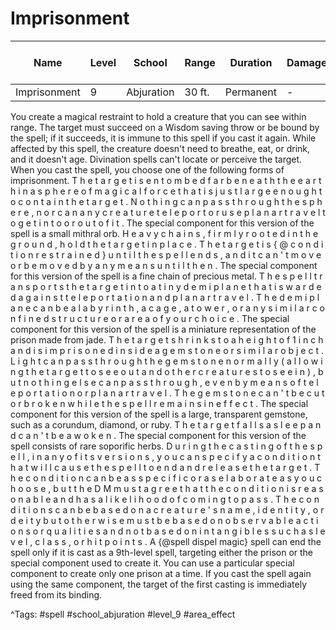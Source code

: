 # Imprisonment

| Name | Level | School | Range | Duration | Damage | Save DC & Type |
|------|-------|--------|-------|----------|--------|----------------|
| Imprisonment | 9 | Abjuration | 30 ft. | Permanent | - | - |

You create a magical restraint to hold a creature that you can see within range. The target must succeed on a Wisdom saving throw or be bound by the spell; if it succeeds, it is immune to this spell if you cast it again. While affected by this spell, the creature doesn't need to breathe, eat, or drink, and it doesn't age. Divination spells can't locate or perceive the target. When you cast the spell, you choose one of the following forms of imprisonment. T h e   t a r g e t   i s   e n t o m b e d   f a r   b e n e a t h   t h e   e a r t h   i n   a   s p h e r e   o f   m a g i c a l   f o r c e   t h a t   i s   j u s t   l a r g e   e n o u g h   t o   c o n t a i n   t h e   t a r g e t .   N o t h i n g   c a n   p a s s   t h r o u g h   t h e   s p h e r e ,   n o r   c a n   a n y   c r e a t u r e   t e l e p o r t   o r   u s e   p l a n a r   t r a v e l   t o   g e t   i n t o   o r   o u t   o f   i t . The special component for this version of the spell is a small mithral orb. H e a v y   c h a i n s ,   f i r m l y   r o o t e d   i n   t h e   g r o u n d ,   h o l d   t h e   t a r g e t   i n   p l a c e .   T h e   t a r g e t   i s   { @ c o n d i t i o n   r e s t r a i n e d }   u n t i l   t h e   s p e l l   e n d s ,   a n d   i t   c a n ' t   m o v e   o r   b e   m o v e d   b y   a n y   m e a n s   u n t i l   t h e n . The special component for this version of the spell is a fine chain of precious metal. T h e   s p e l l   t r a n s p o r t s   t h e   t a r g e t   i n t o   a   t i n y   d e m i p l a n e   t h a t   i s   w a r d e d   a g a i n s t   t e l e p o r t a t i o n   a n d   p l a n a r   t r a v e l .   T h e   d e m i p l a n e   c a n   b e   a   l a b y r i n t h ,   a   c a g e ,   a   t o w e r ,   o r   a n y   s i m i l a r   c o n f i n e d   s t r u c t u r e   o r   a r e a   o f   y o u r   c h o i c e . The special component for this version of the spell is a miniature representation of the prison made from jade. T h e   t a r g e t   s h r i n k s   t o   a   h e i g h t   o f   1   i n c h   a n d   i s   i m p r i s o n e d   i n s i d e   a   g e m s t o n e   o r   s i m i l a r   o b j e c t .   L i g h t   c a n   p a s s   t h r o u g h   t h e   g e m s t o n e   n o r m a l l y   ( a l l o w i n g   t h e   t a r g e t   t o   s e e   o u t   a n d   o t h e r   c r e a t u r e s   t o   s e e   i n ) ,   b u t   n o t h i n g   e l s e   c a n   p a s s   t h r o u g h ,   e v e n   b y   m e a n s   o f   t e l e p o r t a t i o n   o r   p l a n a r   t r a v e l .   T h e   g e m s t o n e   c a n ' t   b e   c u t   o r   b r o k e n   w h i l e   t h e   s p e l l   r e m a i n s   i n   e f f e c t . The special component for this version of the spell is a large, transparent gemstone, such as a corundum, diamond, or ruby. T h e   t a r g e t   f a l l s   a s l e e p   a n d   c a n ' t   b e   a w o k e n . The special component for this version of the spell consists of rare soporific herbs. D u r i n g   t h e   c a s t i n g   o f   t h e   s p e l l ,   i n   a n y   o f   i t s   v e r s i o n s ,   y o u   c a n   s p e c i f y   a   c o n d i t i o n   t h a t   w i l l   c a u s e   t h e   s p e l l   t o   e n d   a n d   r e l e a s e   t h e   t a r g e t .   T h e   c o n d i t i o n   c a n   b e   a s   s p e c i f i c   o r   a s   e l a b o r a t e   a s   y o u   c h o o s e ,   b u t   t h e   D M   m u s t   a g r e e   t h a t   t h e   c o n d i t i o n   i s   r e a s o n a b l e   a n d   h a s   a   l i k e l i h o o d   o f   c o m i n g   t o   p a s s .   T h e   c o n d i t i o n s   c a n   b e   b a s e d   o n   a   c r e a t u r e ' s   n a m e ,   i d e n t i t y ,   o r   d e i t y   b u t   o t h e r w i s e   m u s t   b e   b a s e d   o n   o b s e r v a b l e   a c t i o n s   o r   q u a l i t i e s   a n d   n o t   b a s e d   o n   i n t a n g i b l e s   s u c h   a s   l e v e l ,   c l a s s ,   o r   h i t   p o i n t s . A {@spell dispel magic} spell can end the spell only if it is cast as a 9th-level spell, targeting either the prison or the special component used to create it. You can use a particular special component to create only one prison at a time. If you cast the spell again using the same component, the target of the first casting is immediately freed from its binding.

^Tags: #spell #school_abjuration #level_9 #area_effect